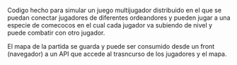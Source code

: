 Codigo hecho para simular un juego multijugador distribuido en el que se puedan conectar jugadores de diferentes ordeandores y pueden jugar a una especie de comecocos en el cual cada jugador va subiendo de nivel y puede combatir con otro jugador.

El mapa de la partida se guarda y puede ser consumido desde un front (navegador) a un API que accede al trasncurso de los jugadores y el mapa.
